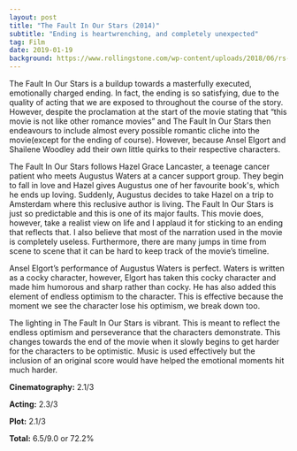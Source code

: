 ```yaml
---
layout: post
title: "The Fault In Our Stars (2014)"
subtitle: "Ending is heartwrenching, and completely unexpected"
tag: Film
date: 2019-01-19
background: https://www.rollingstone.com/wp-content/uploads/2018/06/rs-150500-20140602-fault-x1800-1401739449.jpg
---
```

The Fault In Our Stars is a buildup towards a masterfully executed, emotionally charged ending. In fact, the ending is so satisfying, due to the quality of acting that we are exposed to throughout the course of the story. However, despite the proclamation at the start of the movie stating that “this movie is not like other romance movies” and The Fault In Our Stars then endeavours to include almost every possible romantic cliche into the movie(except for the ending of course). However, because Ansel Elgort and Shailene Woodley add their own little quirks to their respective characters.

The Fault In Our Stars follows Hazel Grace Lancaster, a teenage cancer patient who meets Augustus Waters at a cancer support group. They begin to fall in love and Hazel gives Augustus one of her favourite book's, which he ends up loving. Suddenly, Augustus decides to take Hazel on a trip to Amsterdam where this reclusive author is living. The Fault In Our Stars is just so predictable and this is one of its major faults. This movie does, however, take a realist view on life and I applaud it for sticking to an ending that reflects that. I also believe that most of the narration used in the movie is completely useless. Furthermore, there are many jumps in time from scene to scene that it can be hard to keep track of the movie’s timeline. 

Ansel Elgort’s performance of Augustus Waters is perfect. Waters is written as a cocky character, however, Elgort has taken this cocky character and made him humorous and sharp rather than cocky. He has also added this element of endless optimism to the character. This is effective because the moment we see the character lose his optimism, we break down too.

The lighting in The Fault In Our Stars is vibrant. This is meant to reflect the endless optimism and perseverance that the characters demonstrate. This changes towards the end of the movie when it slowly begins to get harder for the characters to be optimistic. Music is used effectively but the inclusion of an original score would have helped the emotional moments hit much harder.

**Cinematography:** 2.1/3

**Acting:** 2.3/3

**Plot:** 2.1/3

**Total:** 6.5/9.0 or 72.2%